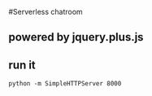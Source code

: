 #Serverless chatroom
## powered by jquery.plus.js

## run it
```
python -m SimpleHTTPServer 8000
```